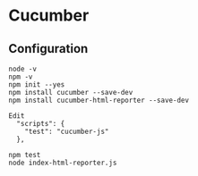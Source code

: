 # Cucumber

## Configuration
```
node -v
npm -v
npm init --yes
npm install cucumber --save-dev
npm install cucumber-html-reporter --save-dev

Edit
  "scripts": {
    "test": "cucumber-js"
  },

npm test
node index-html-reporter.js
```